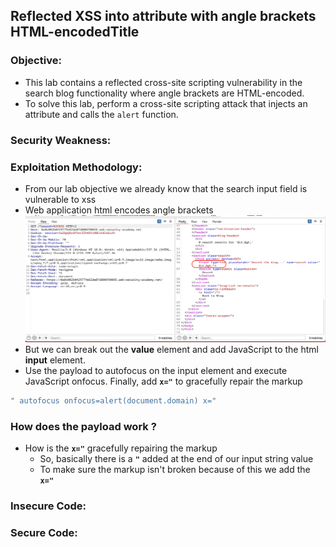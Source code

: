 ## Reflected XSS into attribute with angle brackets HTML-encodedTitle

### Objective:
- This lab contains a reflected cross-site scripting vulnerability in the search blog functionality where angle brackets are HTML-encoded. 
- To solve this lab, perform a cross-site scripting attack that injects an attribute and calls the `alert` function.

### Security Weakness:

### Exploitation Methodology:
- From our lab objective we already know that the search input field is vulnerable to xss
- Web application html encodes angle brackets
![](./Images/17a7b9657cb333d89a3f39dd21e5f24a.png)
- But we can break out the **value** element and add JavaScript to the html **input** element.
- Use the payload to autofocus on the input element and execute JavaScript onfocus. Finally, add **`x="`** to gracefully repair the markup
```javascript
" autofocus onfocus=alert(document.domain) x="
```

### How does the payload work ?
- How is the **`x="`** gracefully repairing the markup
	- So, basically there is a **`"`** added at the end of our input string value
	- To make sure the markup isn't broken because of this we add the **`x="`**

### Insecure Code:

### Secure Code:
